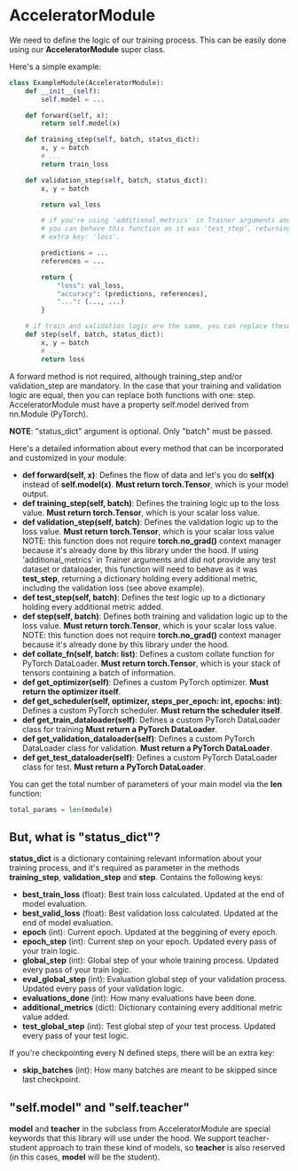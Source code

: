 # AcceleratorModule
We need to define the logic of our training process. This can be easily done using our **AcceleratorModule** super class.

Here's a simple example:
```python
class ExampleModule(AcceleratorModule):
    def __init__(self):
        self.model = ...

    def forward(self, x):
        return self.model(x)

    def training_step(self, batch, status_dict):
        x, y = batch
        # ...
        return train_loss

    def validation_step(self, batch, status_dict):
        x, y = batch

        return val_loss

        # if you're using 'additional_metrics' in Trainer arguments and you did not provide any test dataset or dataloader, 
        # you can behave this function as it was 'test_step', returning a dictionary with every additional metric, with one 
        # extra key: 'loss'.

        predictions = ...
        references = ...

        return {
            "loss": val_loss,
            "accuracy": (predictions, references),
            "...": (..., ...)
        }

    # if train and validation logic are the same, you can replace these two methods with one:
    def step(self, batch, status_dict):
        x, y = batch
        # ...
        return loss
```

A forward method is not required, although training_step and/or validation_step are mandatory. In the case that your training and validation logic are equal, then you can replace both functions with one: step. AcceleratorModule must have a property self.model derived from nn.Module (PyTorch).

**NOTE**: "status_dict" argument is optional. Only "batch" must be passed.

Here's a detailed information about every method that can be incorporated and customized in your module:
- **def forward(self, x)**: Defines the flow of data and let's you do **self(x)** instead of **self.model(x)**. **Must return torch.Tensor**, which is your model output.
- **def training_step(self, batch)**: Defines the training logic up to the loss value. **Must return torch.Tensor**, which is your scalar loss value.
- **def validation_step(self, batch)**: Defines the validation logic up to the loss value. **Must return torch.Tensor**, which is your scalar loss value NOTE: this function does not require **torch.no_grad()** context manager because it's already done by this library under the hood. If using 'additional_metrics' in Trainer arguments and did not provide any test dataset or dataloader, this function will need to behave as it was **test_step**, returning a dictionary holding every additional metric, including the validation loss (see above example).
- **def test_step(self, batch)**: Defines the test logic up to a dictionary holding every additional metric added.
- **def step(self, batch)**: Defines both training and validation logic up to the loss value. **Must return torch.Tensor**, which is your scalar loss value. NOTE: this function does not require **torch.no_grad()** context manager because it's already done by this library under the hood.
- **def collate_fn(self, batch: list)**: Defines a custom collate function for PyTorch DataLoader. **Must return torch.Tensor**, which is your stack of tensors containing a batch of information.
- **def get_optimizer(self)**: Defines a custom PyTorch optimizer. **Must return the optimizer itself**.
- **def get_scheduler(self, optimizer, steps_per_epoch: int, epochs: int)**: Defines a custom PyTorch scheduler. **Must return the scheduler itself**.
- **def get_train_dataloader(self)**: Defines a custom PyTorch DataLoader class for training **Must return a PyTorch DataLoader**.
- **def get_validation_dataloader(self)**: Defines a custom PyTorch DataLoader class for validation. **Must return a PyTorch DataLoader**.
- **def get_test_dataloader(self)**: Defines a custom PyTorch DataLoader class for test. **Must return a PyTorch DataLoader**.

You can get the total number of parameters of your main model via the **len** function:
```python
total_params = len(module)
```

## But, what is "status_dict"?
**status_dict** is a dictionary containing relevant information about your training process, and it's required as parameter in the methods **training_step**, **validation_step** and **step**. Contains the following keys:
- **best_train_loss** (float): Best train loss calculated. Updated at the end of model evaluation.
- **best_valid_loss** (float): Best validation loss calculated. Updated at the end of model evaluation.
- **epoch** (int): Current epoch. Updated at the beggining of every epoch.
- **epoch_step** (int): Current step on your epoch. Updated every pass of your train logic.
- **global_step** (int): Global step of your whole training process. Updated every pass of your train logic.
- **eval_global_step** (int): Evaluation global step of your validation process. Updated every pass of your validation logic.
- **evaluations_done** (int): How many evaluations have been done.
- **additional_metrics** (dict): Dictionary containing every additional metric value added.
- **test_global_step** (int): Test global step of your test process. Updated every pass of your test logic.

If you're checkpointing every N defined steps, there will be an extra key:
- **skip_batches** (int): How many batches are meant to be skipped since last checkpoint.

## "self.model" and "self.teacher"
**model** and **teacher** in the subclass from AcceleratorModule are special keywords that this library will use under the hood. We support teacher-student approach to train these kind of models, so **teacher** is also reserved (in this cases, **model** will be the student).

